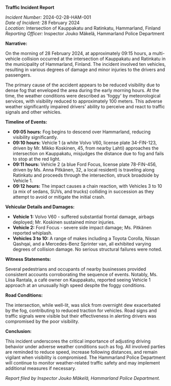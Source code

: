 **Traffic Incident Report**

*Incident Number:* 2024-02-28-HAM-001  
*Date of Incident:* 28 February 2024  
*Location:* Intersection of Kauppakatu and Ratinkatu, Hammarland, Finland  
*Reporting Officer:* Inspector Jouko Mäkelä, Hammarland Police Department  

**Narrative:**

On the morning of 28 February 2024, at approximately 09:15 hours, a multi-vehicle collision occurred at the intersection of Kauppakatu and Ratinkatu in the municipality of Hammarland, Finland. The incident involved ten vehicles, resulting in various degrees of damage and minor injuries to the drivers and passengers.

The primary cause of the accident appears to be reduced visibility due to dense fog that enveloped the area during the early morning hours. At the time, the weather conditions were described as 'foggy' by meteorological services, with visibility reduced to approximately 100 meters. This adverse weather significantly impaired drivers' ability to perceive and react to traffic signals and other vehicles.

**Timeline of Events:**

- **09:05 hours:** Fog begins to descend over Hammarland, reducing visibility significantly.
- **09:10 hours:** Vehicle 1 (a white Volvo V60, license plate 34-FIN-123, driven by Mr. Mikko Koskinen, 45, from nearby Lahti) approaches the intersection on Kauppakatu, misjudges the distance due to fog and fails to stop at the red light.
- **09:11 hours:** Vehicle 2 (a blue Ford Focus, license plate 78-FIN-456, driven by Ms. Anna Pitkänen, 32, a local resident) is traveling along Ratinkatu and proceeds through the intersection, struck broadside by Vehicle 1.
- **09:12 hours:** The impact causes a chain reaction, with Vehicles 3 to 10 (a mix of sedans, SUVs, and trucks) colliding in succession as they attempt to avoid or mitigate the initial crash.

**Vehicular Details and Damages:**

- **Vehicle 1:** Volvo V60 - suffered substantial frontal damage, airbags deployed; Mr. Koskinen sustained minor injuries.
- **Vehicle 2:** Ford Focus - severe side impact damage; Ms. Pitkänen reported whiplash.
- **Vehicles 3 to 10:** A range of makes including a Toyota Corolla, Nissan Qashqai, and a Mercedes-Benz Sprinter van, all exhibited varying degrees of collision damage. No serious structural failures were noted.

**Witness Statements:**

Several pedestrians and occupants of nearby businesses provided consistent accounts corroborating the sequence of events. Notably, Ms. Liisa Rantala, a café owner on Kauppakatu, reported seeing Vehicle 1 approach at an unusually high speed despite the foggy conditions.

**Road Conditions:**

The intersection, while well-lit, was slick from overnight dew exacerbated by the fog, contributing to reduced traction for vehicles. Road signs and traffic signals were visible but their effectiveness in alerting drivers was compromised by the poor visibility.

**Conclusion:**

This incident underscores the critical importance of adjusting driving behavior under adverse weather conditions such as fog. All involved parties are reminded to reduce speed, increase following distances, and remain vigilant when visibility is compromised. The Hammarland Police Department will continue to monitor weather-related traffic safety and may implement additional measures if necessary.

*Report filed by Inspector Jouko Mäkelä, Hammarland Police Department.*